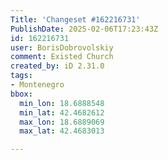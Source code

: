 ```yaml
---
Title: 'Changeset #162216731'
PublishDate: 2025-02-06T17:23:43Z
id: 162216731
user: BorisDobrovolskiy
comment: Existed Church
created_by: iD 2.31.0
tags:
- Montenegro
bbox:
  min_lon: 18.6888548
  min_lat: 42.4682612
  max_lon: 18.6889069
  max_lat: 42.4683013

---
```

